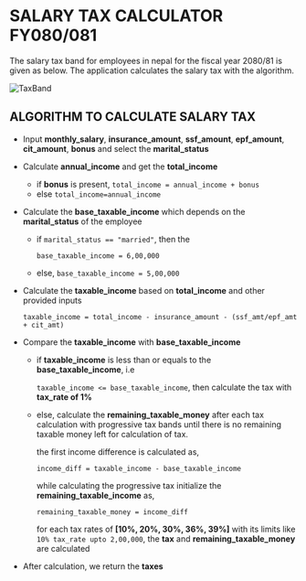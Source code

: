 # SALARY TAX CALCULATOR FY080/081
The salary tax band for employees in nepal for the fiscal year 2080/81 is given as below. The application calculates the salary tax with the algorithm.

![TaxBand](https://lekhapro.com/wp-content/uploads/2023/06/lekha-pro-salary-slab.jpg)  
## ALGORITHM TO CALCULATE SALARY TAX
* Input **monthly_salary**, **insurance_amount**, **ssf_amount**, **epf_amount**, **cit_amount**, **bonus** and select the **marital_status**
* Calculate **annual_income** and get the **total_income** 
	* if **bonus** is present, `total_income = annual_income + bonus`
	* else `total_income=annual_income`
* Calculate the **base_taxable_income** which depends on the **marital_status** of the employee
	* if `marital_status == "married"`, then the

		`base_taxable_income = 6,00,000`
	* else, 
	`base_taxable_income = 5,00,000`
* Calculate the **taxable_income** based on **total_income** and other provided inputs

	 `taxable_income = total_income - insurance_amount - (ssf_amt/epf_amt + cit_amt)`
* Compare the **taxable_income** with **base_taxable_income**
	* if **taxable_income** is less than or equals to the **base_taxable_income**, i.e 

		`taxable_income <= base_taxable_income`, then calculate the tax with **tax_rate of 1%**

	* else, 
		calculate the **remaining_taxable_money** after each tax calculation with progressive tax bands until there is no remaining taxable money left for calculation of tax.
	  
		the first income difference is calculated as,

		`income_diff = taxable_income - base_taxable_income`
		
		while calculating the progressive tax initialize the **remaining_taxable_income** as,

		`remaining_taxable_money = income_diff`
		
		for each tax rates of **[10%, 20%, 30%, 36%, 39%]** with its limits like
		`10% tax_rate upto 2,00,000`, the **tax** and **remaining_taxable_money** are calculated
* After calculation, we return the **taxes**